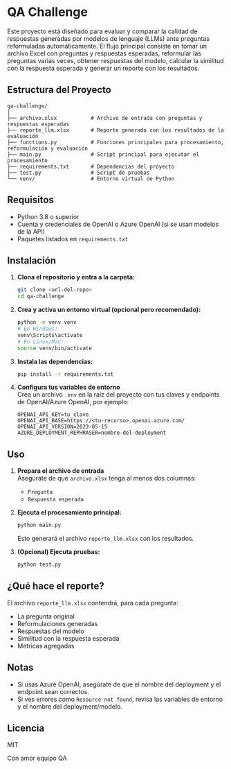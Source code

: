 # QA Challenge

Este proyecto está diseñado para evaluar y comparar la calidad de respuestas generadas por modelos de lenguaje (LLMs) ante preguntas reformuladas automáticamente. El flujo principal consiste en tomar un archivo Excel con preguntas y respuestas esperadas, reformular las preguntas varias veces, obtener respuestas del modelo, calcular la similitud con la respuesta esperada y generar un reporte con los resultados.

## Estructura del Proyecto

```
qa-challenge/
│
├── archivo.xlsx           # Archivo de entrada con preguntas y respuestas esperadas
├── reporte_llm.xlsx       # Reporte generado con los resultados de la evaluación
├── functions.py           # Funciones principales para procesamiento, reformulación y evaluación
├── main.py                # Script principal para ejecutar el procesamiento
├── requirements.txt       # Dependencias del proyecto
├── test.py                # Script de pruebas
└── venv/                  # Entorno virtual de Python
```

## Requisitos

- Python 3.8 o superior
- Cuenta y credenciales de OpenAI o Azure OpenAI (si se usan modelos de la API)
- Paquetes listados en `requirements.txt`

## Instalación

1. **Clona el repositorio y entra a la carpeta:**
   ```bash
   git clone <url-del-repo>
   cd qa-challenge
   ```

2. **Crea y activa un entorno virtual (opcional pero recomendado):**
   ```bash
   python -m venv venv
   # En Windows:
   venv\Scripts\activate
   # En Linux/Mac:
   source venv/bin/activate
   ```

3. **Instala las dependencias:**
   ```bash
   pip install -r requirements.txt
   ```

4. **Configura tus variables de entorno**  
   Crea un archivo `.env` en la raíz del proyecto con tus claves y endpoints de OpenAI/Azure OpenAI, por ejemplo:
   ```
   OPENAI_API_KEY=tu_clave
   OPENAI_API_BASE=https://<tu-recurso>.openai.azure.com/
   OPENAI_API_VERSION=2023-05-15
   AZURE_DEPLOYMENT_REPHRASER=nombre-del-deployment
   ```

## Uso

1. **Prepara el archivo de entrada**  
   Asegúrate de que `archivo.xlsx` tenga al menos dos columnas:  
   - `Pregunta`
   - `Respuesta esperada`

2. **Ejecuta el procesamiento principal:**
   ```bash
   python main.py
   ```
   Esto generará el archivo `reporte_llm.xlsx` con los resultados.

3. **(Opcional) Ejecuta pruebas:**
   ```bash
   python test.py
   ```

## ¿Qué hace el reporte?

El archivo `reporte_llm.xlsx` contendrá, para cada pregunta:
- La pregunta original
- Reformulaciones generadas
- Respuestas del modelo
- Similitud con la respuesta esperada
- Métricas agregadas

## Notas

- Si usas Azure OpenAI, asegúrate de que el nombre del deployment y el endpoint sean correctos.
- Si ves errores como `Resource not found`, revisa las variables de entorno y el nombre del deployment/modelo.

## Licencia

MIT 

Con amor equipo QA
